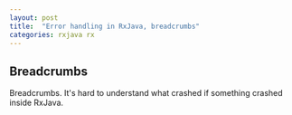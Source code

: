 ```yaml
---
layout: post
title:  "Error handling in RxJava, breadcrumbs"
categories: rxjava rx
---
```


## Breadcrumbs

Breadcrumbs. It's hard to understand what crashed if something crashed inside RxJava.
